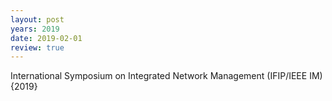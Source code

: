 ```yaml
---
layout: post
years: 2019
date: 2019-02-01
review: true
---
```


International Symposium on Integrated Network Management (IFIP/IEEE IM) {2019}
